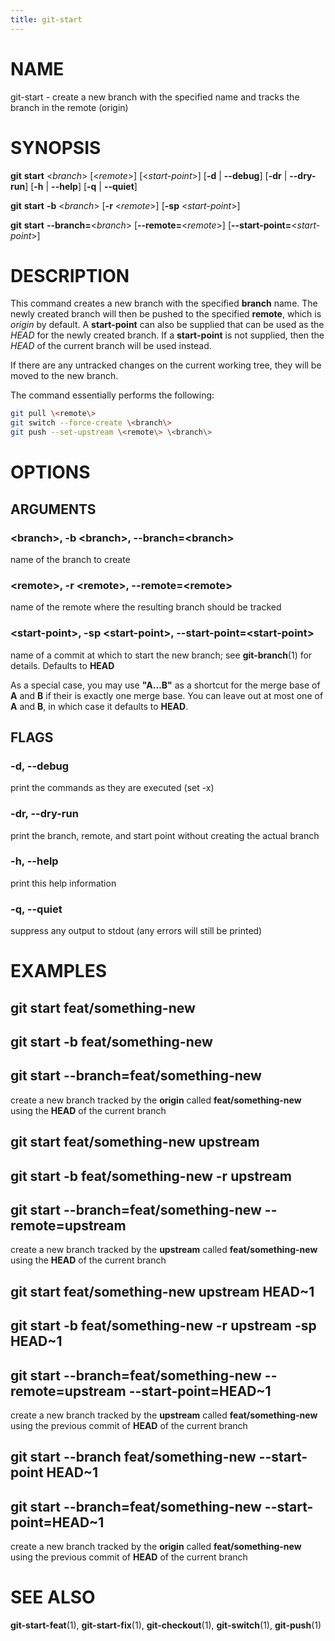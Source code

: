```yaml
---
title: git-start
---
```


# NAME

git-start - create a new branch with the specified name and tracks the branch in the remote (origin)

# SYNOPSIS

**git** **start** <*branch*> [<*remote*>] [<*start-point*>] [**-d** | **--debug**] [**-dr** | **--dry-run**] [**-h** | **--help**] [**-q** | **--quiet**]

**git** **start** **-b** <*branch*> [**-r** <*remote*>] [**-sp** <*start-point*>]

**git** **start** **--branch=**<*branch*> [**--remote=**<*remote*>] [**--start-point=**<*start-point*>]

# DESCRIPTION

This command creates a new branch with the specified **branch** name. The newly created branch will then be pushed
to the specified **remote**, which is *origin* by default. A **start-point** can also be supplied that can be used
as the *HEAD* for the newly created branch. If a **start-point** is not supplied, then the *HEAD* of the current
branch will be used instead.

If there are any untracked changes on the current working tree, they will be moved to the new branch.

The command essentially performs the following:

```sh
git pull \<remote\>
git switch --force-create \<branch\>
git push --set-upstream \<remote\> \<branch\>
```

# OPTIONS

## ARGUMENTS

### \<branch\>, -b \<branch\>, --branch=\<branch\>

name of the branch to create

### \<remote\>, -r \<remote\>, --remote=\<remote\>

name of the remote where the resulting branch should be tracked

### \<start-point\>, -sp \<start-point\>, --start-point=\<start-point\>

name of a commit at which to start the new branch; see **git-branch**(1) for details. Defaults to **HEAD**

As a special case, you may use **"A...B"** as a shortcut for the merge base of **A** and **B** if their is exactly
one merge base. You can leave out at most one of **A** and **B**, in which case it defaults to **HEAD**.

## FLAGS

### -d, --debug

print the commands as they are executed (set -x)

### -dr, --dry-run

print the branch, remote, and start point without creating the actual branch

### -h, --help

print this help information

### -q, --quiet

suppress any output to stdout (any errors will still be printed)

# EXAMPLES

## git start feat/something-new
## git start -b feat/something-new
## git start --branch=feat/something-new

create a new branch tracked by the **origin** called **feat/something-new** using the **HEAD** of the current branch

## git start feat/something-new upstream
## git start -b feat/something-new -r upstream
## git start --branch=feat/something-new --remote=upstream

create a new branch tracked by the **upstream** called **feat/something-new** using the **HEAD** of the current branch

## git start feat/something-new upstream HEAD~1
## git start -b feat/something-new -r upstream -sp HEAD~1
## git start --branch=feat/something-new --remote=upstream --start-point=HEAD~1

create a new branch tracked by the **upstream** called **feat/something-new** using the previous commit of **HEAD** of
the current branch

## git start --branch feat/something-new --start-point HEAD~1
## git start --branch=feat/something-new --start-point=HEAD~1

create a new branch tracked by the **origin** called **feat/something-new** using the previous commit of **HEAD** of
the current branch

# SEE ALSO

**git-start-feat**(1), **git-start-fix**(1), **git-checkout**(1), **git-switch**(1), **git-push**(1)
